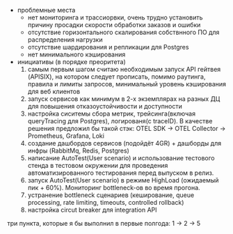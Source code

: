 - проблемные места
  - нет мониторинга и трассиорвки, очень трудно установить причину просадки скорости обработки заказов и ошибки
  - отсутствие горизонтального скалирования собствнного ПО для распределения нагрузки
  - отсутствие шардирования и репликации для Postgres
  - нет минимального кэширования
- инициативы (в порядке преоритета)
  1. самым первым шагом считаю необходимым запуск API гейтвея (APISIX), на котором следует прописать, помимо раутинга,
     правила и лимиты запросов, минимальный уровень кэширования для веб клиентов
  2. запуск сервисов как минимум в 2-х экземплярах на разных ДЦ для повышения отказоустойчивости и доступности
  3. настройка сиситемы сбора метрик, трейсинга(включая queryTracing для Postgres), логированя(с traceID). В качестве решения предложил бы такой стэк:
     OTEL SDK -> OTEL Collector -> Prometheus, Grafana, Loki
  4. создание дашбордов сервисов (подойдёт 4GR) + дашборды для инфры (RabbitMq, Redis, Postgres)
  5. написание AutoTest(User scenario) и использование тестового стенда в тестовом окружении для проведения автоматизированного тестирования перед выпуском в релиз.
  6. запуск AutoTest(User scenario) в режиме HighLoad (ожидаемый пик + 60%). Мониторинг bottleneck-ов во время прогона.
  7. устранение bottleneck сценариев (кеширование, queue processing, rate limiting, timeouts, controlled rollback)
  8. настройка circut breaker для integration API

три пункта, которые я бы выполнил в первые полгода:
1 -> 2 -> 5

